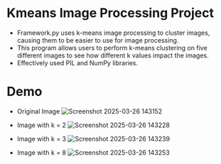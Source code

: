 # Kmeans Image Processing Project
- Framework.py uses k-means image processing to cluster images, causing them to be easier to use for image processing.
- This program allows users to perform k-means clustering on five different images to see how different k values impact the images.
- Effectively used PIL and NumPy libraries.

 # Demo
- Original Image
![Screenshot 2025-03-26 143152](https://github.com/user-attachments/assets/14c7a797-9bc6-42f3-8422-1ced9e9dd7cd)

- Image with k = 2
![Screenshot 2025-03-26 143228](https://github.com/user-attachments/assets/014203d6-2524-4968-8d7c-a4637fce4f8e)

- Image with k = 3
![Screenshot 2025-03-26 143239](https://github.com/user-attachments/assets/a251e560-ecd6-484a-bc4b-a62ecf8e6403)

- Image with k = 8
![Screenshot 2025-03-26 143253](https://github.com/user-attachments/assets/6677535e-8eec-45eb-9c6f-515a42ac496b)




